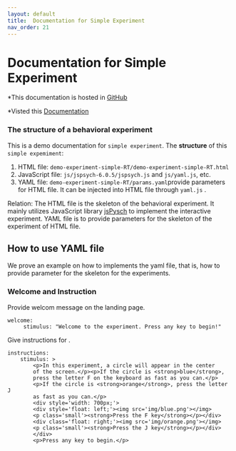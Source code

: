 ```yaml
---
layout: default
title:  Documentation for Simple Experiment
nav_order: 21
---
```

# Documentation for Simple Experiment

*This documentation is hosted in [GitHub](https://github.com/kschuler/experiment-library/tree/master/demo-experiment-simple-RA)

*Visted this [Documentation](http://www.kathrynschuler.com/experiment-library/demo-experiment-simple-RA/readme.html)

### The structure of a behavioral experiment
This is a demo documentation for `simple experiment`. The **structure** of this `simple expemiment`:


1. HTML file: `demo-experiment-simple-RT/demo-experiment-simple-RT.html`
2. JavaScript file: `js/jspsych-6.0.5/jspsych.js` and  `js/yaml.js`, etc.
3. YAML file: `demo-experiment-simple-RT/params.yaml`provide parameters for HTML file.  It can be injected into HTML file through `yaml.js` .

Relation: The HTML file is the skeleton of the behavioral experiment. It mainly utilizes JavaScript library  [jsPysch](https://www.jspsych.org/) to implement the interactive experiment. YAML file is to provide parameters for the skeleton of the experiment of HTML file. 
## How to use YAML file
We prove an example on how to implements the yaml file, that is, how to provide parameter for the skeleton for the experiments.

### Welcome and Instruction 
Provide welcom message on the landing page.
```
welcome:
     stimulus: "Welcome to the experiment. Press any key to begin!"
```
Give instructions for .
```
instructions:
    stimulus: >
        <p>In this experiment, a circle will appear in the center
        of the screen.</p><p>If the circle is <strong>blue</strong>,
        press the letter F on the keyboard as fast as you can.</p>
        <p>If the circle is <strong>orange</strong>, press the letter J
        as fast as you can.</p>
        <div style='width: 700px;'>
        <div style='float: left;'><img src='img/blue.png'></img>
        <p class='small'><strong>Press the F key</strong></p></div>
        <div class='float: right;'><img src='img/orange.png'></img>
        <p class='small'><strong>Press the J key</strong></p></div>
        </div>
        <p>Press any key to begin.</p>
```
<!--stackedit_data:
eyJoaXN0b3J5IjpbMjAwMzEyMzU1NSwtNTQ2MjQzNTU1LC0xMj
k4NjY4MDcxLDkxNDkwMjI4MiwxOTE3ODUwOTQ5LC03MDgzNjky
MDcsLTE3NTUxNjAxMDYsOTk3MDgwODIyLDExODk5ODA3MzQsMT
YwOTI5NzE1MCwtNDkxNjM1NDc5LC0xOTQwNjkyMTQwLC04NjQz
MDMwNTEsLTczOTM2NTE0MCwxNTgxNDYzOTg2LC0xMDU5NDM3NT
czLDI5NjY1MjQ3MywxNzg4Nzk1NDc1LC0xOTYwNzI0MzQ0LDE3
ODYwNTg1NTNdfQ==
-->
